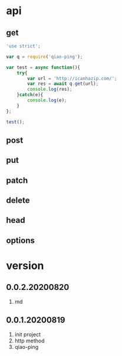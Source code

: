 # api
## get
```javascript
'use strict';

var q = require('qiao-ping');

var test = async function(){
    try{
        var url = 'http://icanhazip.com/';
        var res = await q.get(url);
        console.log(res);
    }catch(e){
        console.log(e);
    }
};

test();
```

## post
## put
## patch
## delete
## head
## options

# version
## 0.0.2.20200820
1. md

## 0.0.1.20200819
1. init project
2. http method
3. qiao-ping
